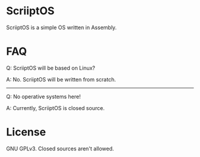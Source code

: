 # ScriiptOS
ScriiptOS is a simple OS written in Assembly.

# FAQ

Q: ScriiptOS will be based on Linux?

A: No. ScriiptOS will be written from scratch.

---

Q: No operative systems here!

A: Currently, ScriiptOS is closed source.

# License

GNU GPLv3. Closed sources aren't allowed.

